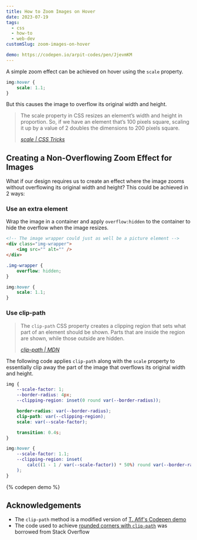 ```yaml
---
title: How to Zoom Images on Hover
date: 2023-07-19
tags:
  - css
  - how-to
  - web-dev
customSlug: zoom-images-on-hover

demo: https://codepen.io/arpit-codes/pen/JjevmKM
---
```


A simple zoom effect can be achieved on hover using the `scale` property.

```css
img:hover {
	scale: 1.1;
}
```

But this causes the image to overflow its original width and height.

> The scale property in CSS resizes an element’s width and height in proportion. So, if we have an element that’s 100 pixels square, scaling it up by a value of 2 doubles the dimensions to 200 pixels square.
>
> <cite>[scale | CSS Tricks](https://css-tricks.com/almanac/properties/s/scale/)</cite>

## Creating a Non-Overflowing Zoom Effect for Images

What if our design requires us to create an effect where the image zooms without overflowing its original width and height? This could be achieved in 2 ways:

### Use an extra element

Wrap the image in a container and apply `overflow:hidden` to the container to hide the overflow when the image resizes.

```html
<!-- The image wrapper could just as well be a picture element -->
<div class="img-wrapper">
	<img src="" alt="" />
</div>
```

```css
.img-wrapper {
	overflow: hidden;
}

img:hover {
	scale: 1.1;
}
```

### Use clip-path

> The `clip-path` CSS property creates a clipping region that sets what part of an element should be shown. Parts that are inside the region are shown, while those outside are hidden.
>
> <cite>[clip-path | MDN](https://developer.mozilla.org/en-US/docs/Web/CSS/clip-path)</cite>

The following code applies `clip-path` along with the `scale` property to essentially clip away the part of the image that overflows its original width and height.

```css
img {
	--scale-factor: 1;
	--border-radius: 4px;
	--clipping-region: inset(0 round var(--border-radius));

	border-radius: var(--border-radius);
	clip-path: var(--clipping-region);
	scale: var(--scale-factor);

	transition: 0.4s;
}

img:hover {
	--scale-factor: 1.1;
	--clipping-region: inset(
		calc((1 - 1 / var(--scale-factor)) * 50%) round var(--border-radius)
	);
}
```

{% codepen demo %}

## Acknowledgements

- The `clip-path` method is a modified version of [T. Afif's Codepen demo](https://codepen.io/t_afif/full/rNQJrVR)
- The code used to achieve [rounded corners with `clip-path`](https://stackoverflow.com/questions/31765345/how-to-round-out-corners-when-using-css-clip-path) was borrowed from Stack Overflow
